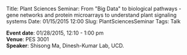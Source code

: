 Title: Plant Sciences Seminar: From "Big Data" to biological pathways - gene networks and protein microarrays to understand plant signaling systems
Date: 01/15/2015  12:00 
Slug: PlantSciencesSeminar
Tags: Talk

**Event date**: 01/28/2015, 12:10 - 1:00 pm   
**Venue**: PES 3001   
**Speaker**: Shisong Ma, Dinesh-Kumar Lab, UCD.   
